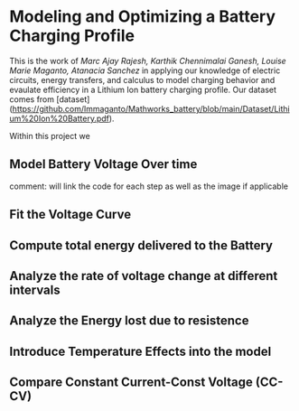 # **Modeling and Optimizing a Battery Charging Profile**

This is the work of _Marc Ajay Rajesh, Karthik Chennimalai Ganesh, Louise Marie Maganto, Atanacia Sanchez_ in applying our knowledge of electric circuits, energy transfers, and calculus to model charging behavior and evaulate efficiency in a Lithium Ion battery charging profile.
Our dataset comes from [dataset] (https://github.com/lmmaganto/Mathworks_battery/blob/main/Dataset/Lithium%20Ion%20Battery.pdf).


Within this project we 

## Model Battery Voltage Over time 
 comment: will link the code for each step as well as the image if applicable
## Fit the Voltage Curve

## Compute total energy delivered to the Battery

## Analyze the rate of voltage change at different intervals 

## Analyze the Energy lost due to resistence

## Introduce Temperature Effects into the model

## Compare Constant Current-Const Voltage (CC-CV)
